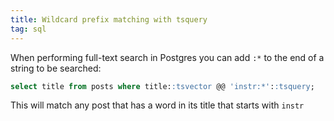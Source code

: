 ```yaml
---
title: Wildcard prefix matching with tsquery
tag: sql
---
```


When performing full-text search in Postgres you can add `:*` to the end of a string to be searched:

```sql
select title from posts where title::tsvector @@ 'instr:*'::tsquery;
```

This will match any post that has a word in its title that starts with `instr`
